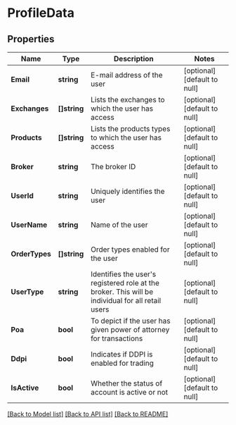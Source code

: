 # ProfileData

## Properties
Name | Type | Description | Notes
------------ | ------------- | ------------- | -------------
**Email** | **string** | E-mail address of the user | [optional] [default to null]
**Exchanges** | **[]string** | Lists the exchanges to which the user has access | [optional] [default to null]
**Products** | **[]string** | Lists the products types to which the user has access | [optional] [default to null]
**Broker** | **string** | The broker ID | [optional] [default to null]
**UserId** | **string** | Uniquely identifies the user | [optional] [default to null]
**UserName** | **string** | Name of the user | [optional] [default to null]
**OrderTypes** | **[]string** | Order types enabled for the user | [optional] [default to null]
**UserType** | **string** |   Identifies the user&#x27;s registered role at the broker. This will be individual for all retail users | [optional] [default to null]
**Poa** | **bool** |   To depict if the user has given power of attorney for transactions | [optional] [default to null]
**Ddpi** | **bool** |   Indicates if DDPI is enabled for trading | [optional] [default to null]
**IsActive** | **bool** |   Whether the status of account is active or not | [optional] [default to null]

[[Back to Model list]](../README.md#documentation-for-models) [[Back to API list]](../README.md#documentation-for-api-endpoints) [[Back to README]](../README.md)

